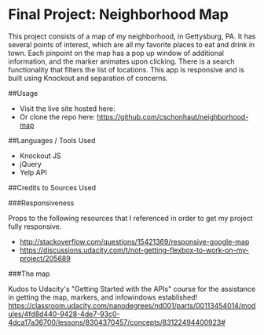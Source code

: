 # Final Project: Neighborhood Map

This project consists of a map of my neighborhood, in Gettysburg, PA. It has several points of interest, which are all my favorite places to eat and drink in town. Each pinpoint on the map has a pop up window of additional information, and the marker animates upon clicking. There is a search functionality that filters the list of locations. This app is responsive and is built using Knockout and separation of concerns.

##Usage
* Visit the live site hosted here:
* Or clone the repo here: https://github.com/cschonhaut/neighborhood-map

##Languages / Tools Used
* Knockout JS
* jQuery
* Yelp API

##Credits to Sources Used

###Responsiveness

Props to the following resources that I referenced in order to get my project fully responsive.
* http://stackoverflow.com/questions/15421369/responsive-google-map
* https://discussions.udacity.com/t/not-getting-flexbox-to-work-on-my-project/205689


###The map

Kudos to Udacity's "Getting Started with the APIs" course for the assistance in getting the map, markers, and infowindows established!
https://classroom.udacity.com/nanodegrees/nd001/parts/00113454014/modules/4fd8d440-9428-4de7-93c0-4dca17a36700/lessons/8304370457/concepts/83122494400923#

